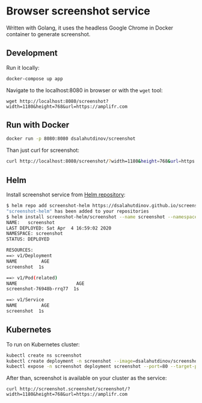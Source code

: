 # Browser screenshot service

Written with Golang, it uses the headless Google Chrome in Docker container to generate screenshot.

## Development

Run it locally: 
```sh
docker-compose up app
```

Navigate to the localhost:8080 in browser or with the `wget` tool:
```
wget http://localhost:8080/screenshot?width=1180&height=768&url=https://amplifr.com
```

## Run with Docker

```sh
docker run -p 8080:8080 dsalahutdinov/screenshot
```

Than just curl for screenshot:

```sh
curl http://localhost:8080/screenshot/?width=1180&height=768&url=https://amplifr.com
```

## Helm

Install screenshot service from [Helm repository](https://github.com/dsalahutdinov/screenshot-helm):

```sh
$ helm repo add screenshot-helm https://dsalahutdinov.github.io/screenshot-helm/   (minikube/default)
"screenshot-helm" has been added to your repositories
$ helm install screenshot-helm/screenshot --name screenshot --namespace screenshot
NAME:   screenshot
LAST DEPLOYED: Sat Apr  4 16:59:02 2020
NAMESPACE: screenshot
STATUS: DEPLOYED

RESOURCES:
==> v1/Deployment
NAME         AGE
screenshot  1s

==> v1/Pod(related)
NAME                      AGE
screenshot-76948b-rrq77  1s

==> v1/Service
NAME         AGE
screenshot  1s
```

## Kubernetes

To run on Kubernetes cluster:

```sh
kubectl create ns screenshot
kubectl create deployment -n screenshot --image=dsalahutdinov/screenshot screenshot
kubectl expose -n screenshot deployment screenshot --port=80 --target-port=8080
```

After than, screenshot is available on your cluster as the service:
```
curl http://screenshot.screenshot/screenshot/?width=1180&height=768&url=https://amplifr.com
```

